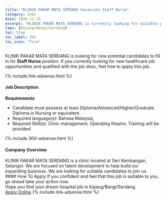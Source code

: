 ```yaml
---
title: "KLINIK PAKAR MATA SERDANG Vacancies Staff Nurse" 
category: Jobs 
date: 2020-11-10 
excerpt: "KLINIK PAKAR MATA SERDANG is currently looking for suitable person to fill in the Staff Nurse which positioned at Kajang/Bangi/Serdang" 
tags: [Kajang/Bangi/Serdang] 
toc: true 
toc_label: TOC 
toc_icon: "fire" 
--- 
```


<p>KLINIK PAKAR MATA SERDANG is looking for new potential candidates to fill in for <b>Staff Nurse</b> position. If you currently looking for new healthcare job opportunities and qualified with the job desc, feel free to apply this job.
</p>{% include link-adsense.html %} 
<div><div><div><h4>Job Description</h4></div></div><div><div><span><div><p><strong>Requirements</strong></p><ul><li>Candidate must possess at least Diploma/Advanced/Higher/Graduate Diploma in Nursing or equivalent.</li><li>Required language(s):&#160;Bahasa Malaysia,</li><li>Required Skill(s): Clinic management, Operating theatre, Training will be provided</li></ul></div></span></div></div></div> 
{% include 300-adsense.html %} 
<div><div><div><h4>Company Overview</h4></div></div><div><div><span><div><div>KLINIK PAKAR MATA SERDANG is a clinic located at Seri Kembangan, Selangor. We are focused on talent development to help build our expanding business. We are looking for suitable candidates to join us.</div></div></span></div></div></div> 
#### How To Apply 
If you confident and feel that this job is suitable to you, go ahead take your action now. <br/> 
Hope you find your dream hospital job in Kajang/Bangi/Serdang. <br/> 
<a href="https://www.jobstreet.com.my/en/job/staff-nurse-4420858?jobId=jobstreet-my-job-4420858&sectionRank=26&token=0~966952ae-489b-4377-b6e3-23a20eb7579d&fr=SRP%20View%20In%20New%20Ta" class="btn btn--warning" target="_blank" rel="nofollow noopenner">Apply Online</a> 
{% include link-adsense.html %} 